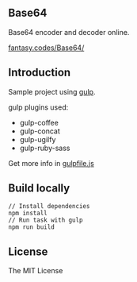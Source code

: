 Base64
---

Base64 encoder and decoder online.

[fantasy.codes/Base64/](http://fantasy.codes/Base64/)

## Introduction

Sample project using [gulp](http://gulpjs.com/).

gulp plugins used:

- gulp-coffee
- gulp-concat
- gulp-ugilfy
- gulp-ruby-sass

Get more info in [gulpfile.js](gulpfile.js)

## Build locally

```
// Install dependencies
npm install
// Run task with gulp
npm run build
```

## License

The MIT License
